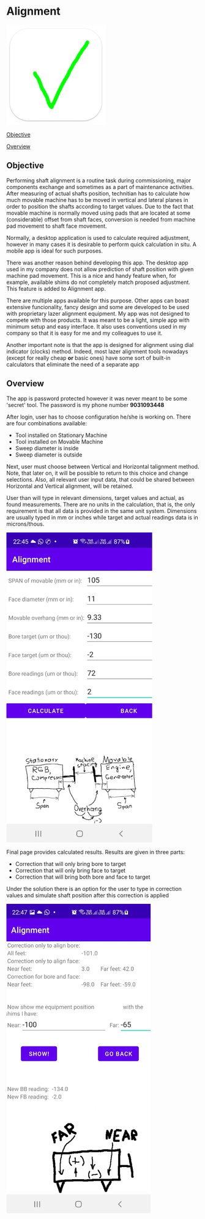 # Alignment

![AppLogo](docs/logo.png)

[Objective](#objective)

[Overview](#overview)


## Objective
<p>Performing shaft alignment is a routine task during commissioning, major components exchange and sometimes as a part of maintenance activities. After measuring of actual shafts position, technitian has to calculate how much movable machine has to be moved in vertical and lateral planes in order to position the shafts according to target values. Due to the fact that movable machine is normally moved using pads that are located at some (considerable) offset from shaft faces, conversion is needed from machine pad movement to shaft face movement.</p>

<p>Normally, a desktop application is used to calculate required adjustment, however in many cases it is desirable to perform quick calculation in situ. A mobile app is ideal for such purposes.</p>

<p>There was another reason behind developing this app. The desktop app used in my company does not allow prediction of shaft position with given machine pad movement. This is a nice and handy feature when, for example, available shims do not completely match proposed adjustment. This feature is added to Alignment app.</p>

<p>There are multiple apps available for this purpose. Other apps can boast extensive funcionality, fancy design and some are developed to be used with proprietary lazer alignment equipment. My app was not designed to compete with those products. It was meant to be a light, simple app with minimum setup and easy interface. It also uses conventions used in my company so that it is easy for me and my colleagues to use it.</p>

<p>Another important note is that the app is designed for alignment using dial indicator (clocks) method. Indeed, most lazer alignment tools nowadays (except for really cheap <b>or</b> basic ones) have some sort of built-in calculators that eliminate the need of a separate app</p>

## Overview
<p>The app is password protected however it was never meant to be some 'secret' tool. The password is my phone number <b>9031093448</b> </p>

<p>After login, user has to choose configuration he/she is working on. There are four combinations available:
  <ul>
    <li>Tool installed on Stationary Machine</li>
    <li>Tool installed on Movable Machine</li>
    <li>Sweep diameter is inside</li>
    <li>Sweep diameter is outside</li>
  </ul> 
</p>

<p>Next, user must choose between Vertical and Horizontal talignment method. Note, that later on, it will be possible to return to this choice and change selections. Also, all relevant user input data, that could be shared between Horizontal and Vertical alignment, will be retained.</p>

<p>User than will type in relevant dimensions, target values and actual, as found measurements. There are no units in the calculation, that is, the only requirement is that all data is provided in the same unit system. Dimensions are usually typed in mm or inches while target and actual readings data is in microns/thous.</p>

![Input](docs/alignment1.png)

<p>Final page provides calculated results. Results are given in three parts:
<ul>
  <li>Correction that will only bring bore to target</li>
  <li>Correction that will only bring face to target</li>
  <li>Correction that will bring both bore and face to target</li>
</ul>
Under the solution there is an option for the user to type in correction values and simulate shaft position after this correction is applied</p>

![Results](docs/alignment2.png)

